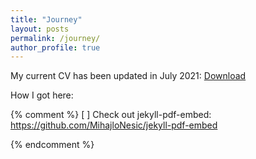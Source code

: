 ```yaml
---
title: "Journey"
layout: posts
permalink: /journey/
author_profile: true
---
```


My current CV has been updated in July 2021: [Download](https://raw.githubusercontent.com/samxshang/CV/main/SamanthaShangCV_202107.pdf) 

How I got here:


{% comment %}
[ ] Check out jekyll-pdf-embed: https://github.com/MihajloNesic/jekyll-pdf-embed

{% endcomment %}